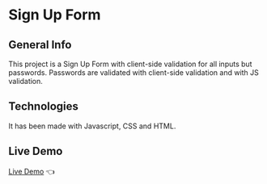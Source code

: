# Sign Up Form
## General Info
This project is a Sign Up Form with client-side validation for all inputs but passwords. Passwords are validated with client-side validation and with JS validation.
## Technologies
It has been made with Javascript, CSS and HTML.
## Live Demo
[Live Demo](https://oscarote.github.io/sign-up-form/) :point_left: